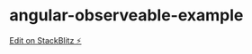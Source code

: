 # angular-observeable-example

[Edit on StackBlitz ⚡️](https://stackblitz.com/edit/angular-ivy-observeable-o8maq4)